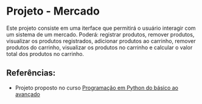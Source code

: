 # Projeto - Mercado
Este projeto consiste em uma iterface que permitirá o usuário interagir com um sistema de um mercado.
Poderá: registrar produtos, remover produtos, visualizar os produtos registrados, adicionar produtos ao carrinho, remover produtos do carrinho, visualizar os produtos no carrinho e calcular o valor total dos produtos no carrinho.

## Referências:
 - Projeto proposto no curso [Programação em Python do básico ao avançado](https://www.udemy.com/course/curso-de-programacao-em-python-do-basico-ao-avancado/)